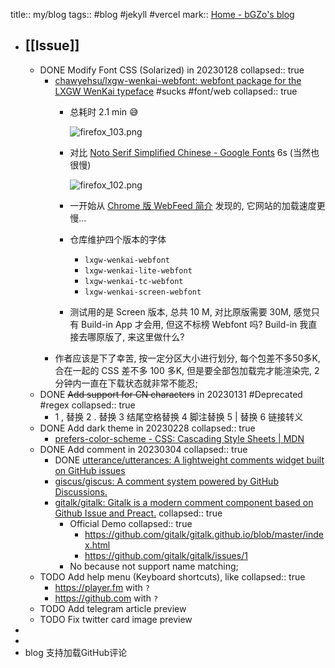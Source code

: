title:: my/blog
tags:: #blog #jekyll #vercel
mark:: [Home - bGZo's blog](http://blog.bgzo.cc)

- ## [[Issue]]
  - DONE Modify Font CSS (Solarized) in 20230128
    collapsed:: true
    - [chawyehsu/lxgw-wenkai-webfont: webfont package for the LXGW WenKai typeface](https://github.com/chawyehsu/lxgw-wenkai-webfont) #sucks #font/web
      collapsed:: true
      - 总耗时 2.1 min 😅
        
        ![firefox_103.png](../assets/firefox_103_1674914188465_0.png)
      - 对比 [Noto Serif Simplified Chinese - Google Fonts](https://fonts.google.com/noto/specimen/Noto+Serif+SC/about) 6s (当然也很慢)
        
        ![firefox_102.png](../assets/firefox_102_1674914603295_0.png)
      - 一开始从 [Chrome 版 WebFeed 简介](https://taoshu.in/webfeed/webfeed-for-chrome.html) 发现的, 它网站的加载速度更慢...
      - 仓库维护四个版本的字体
        - `lxgw-wenkai-webfont`
        - `lxgw-wenkai-lite-webfont`
        - `lxgw-wenkai-tc-webfont`
        - `lxgw-wenkai-screen-webfont`
      - 测试用的是 Screen 版本, 总共 10 M, 对比原版需要 30M, 感觉只有 Build-in App 才会用, 但这不标榜 Webfont 吗? Build-in 我直接去哪原版了, 来这里做什么?
    - 作者应该是下了幸苦, 按一定分区大小进行划分, 每个包差不多50多K, 合在一起的 CSS 差不多 100 多K, 但是要全部包加载完才能渲染完, 2分钟内一直在下载状态就非常不能忍;
  - DONE ~~Add support for CN characters~~ in 20230131 #Deprecated #regex
    collapsed:: true
    - 1 , 替换
      2 . 替换
      3 结尾空格替换
      4 脚注替换
      5 | 替换
      6 链接转义
  - DONE Add dark theme in 20230228
    collapsed:: true
    - [prefers-color-scheme - CSS: Cascading Style Sheets | MDN](https://developer.mozilla.org/en-US/docs/Web/CSS/@media/prefers-color-scheme)
  - DONE Add comment in 20230304
    collapsed:: true
    - DONE [utterance/utterances: A lightweight comments widget built on GitHub issues](https://github.com/utterance/utterances)
    - [giscus/giscus: A comment system powered by GitHub Discussions.](https://github.com/giscus/giscus)
    - [gitalk/gitalk: Gitalk is a modern comment component based on Github Issue and Preact.](https://github.com/gitalk/gitalk/)
      collapsed:: true
      - Official Demo
        collapsed:: true
        - https://github.com/gitalk/gitalk.github.io/blob/master/index.html
        - https://github.com/gitalk/gitalk/issues/1
      - No because not support name matching;
  - TODO Add help menu (Keyboard shortcuts), like
    collapsed:: true
    - https://player.fm with `?`
    - https://github.com with `?`
  - TODO Add telegram article preview
  - TODO Fix twitter card image preview
-
-
- blog 支持加载GitHub评论